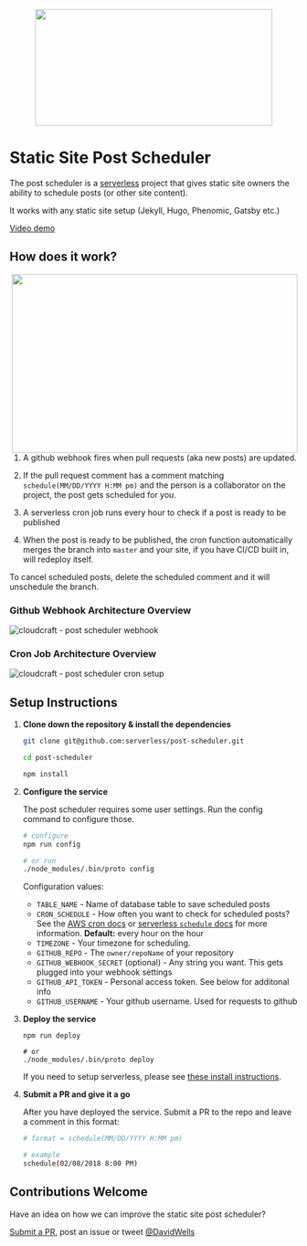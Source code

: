<p align="center">
  <img width="415" height="204" src="https://cloud.githubusercontent.com/assets/532272/23386639/779ce26c-fd0c-11e6-9e54-f33281e17719.jpg">
</p>

# Static Site Post Scheduler

The post scheduler is a [serverless](https://github.com/serverless/serverless) project that gives static site owners the ability to schedule posts (or other site content).

It works with any static site setup (Jekyll, Hugo, Phenomic, Gatsby etc.)

[Video demo](https://www.youtube.com/watch?v=YETxuhexZY4&index=1&list=PLIIjEI2fYC-BubklemD4D51vrXHOcUOpc&t=31s)

## How does it work?

<img align="right" width="500" height="313" src="https://cloud.githubusercontent.com/assets/532272/23643861/250f2ca0-02b9-11e7-9a1b-94676043f2aa.gif">

1. A github webhook fires when pull requests (aka new posts) are updated.

2. If the pull request comment has a comment matching `schedule(MM/DD/YYYY H:MM pm)` and the person is a collaborator on the project, the post gets scheduled for you.

3. A serverless cron job runs every hour to check if a post is ready to be published

4. When the post is ready to be published, the cron function automatically merges the branch into `master` and your site, if you have CI/CD built in, will redeploy itself.

To cancel scheduled posts, delete the scheduled comment and it will unschedule the branch.

### Github Webhook Architecture Overview

![cloudcraft - post scheduler webhook](https://cloud.githubusercontent.com/assets/532272/23387076/2e7960b2-fd0f-11e6-88da-49517b27d8ae.png)

### Cron Job Architecture Overview

![cloudcraft - post scheduler cron setup](https://cloud.githubusercontent.com/assets/532272/23388042/e129772e-fd14-11e6-96ca-ff23a019a51e.png)

## Setup Instructions

1. **Clone down the repository & install the dependencies**

    ```bash
    git clone git@github.com:serverless/post-scheduler.git

    cd post-scheduler

    npm install
    ```

2. **Configure the service**

    The post scheduler requires some user settings. Run the config command to configure those.

    ```bash
    # configure
    npm run config

    # or run
    ./node_modules/.bin/proto config
    ```

    Configuration values:

    - `TABLE_NAME` - Name of database table to save scheduled posts
    - `CRON_SCHEDULE` - How often you want to check for scheduled posts? See the [AWS cron docs](http://docs.aws.amazon.com/AmazonCloudWatch/latest/events/ScheduledEvents.html) or [serverless `schedule` docs](https://serverless.com/framework/docs/providers/aws/events/schedule/) for more information. **Default:** every hour on the hour
    - `TIMEZONE` - Your timezone for scheduling.
    - `GITHUB_REPO` - The `owner/repoName` of your repository
    - `GITHUB_WEBHOOK_SECRET` (optional) - Any string you want. This gets plugged into your webhook settings
    - `GITHUB_API_TOKEN` - Personal access token. See below for additonal info
    - `GITHUB_USERNAME` - Your github username. Used for requests to github

3. **Deploy the service**

    ```
    npm run deploy

    # or
    ./node_modules/.bin/proto deploy
    ```

    If you need to setup serverless, please see [these install instructions](https://github.com/serverless/serverless#quick-start).

4. **Submit a PR and give it a go**

    After you have deployed the service. Submit a PR to the repo and leave a comment in this format:

    ```bash
    # format = schedule(MM/DD/YYYY H:MM pm)

    # example
    schedule(02/08/2018 8:00 PM)
    ```

## Contributions Welcome

Have an idea on how we can improve the static site post scheduler?

[Submit a PR](https://github.com/serverless/post-scheduler/), post an issue or tweet [@DavidWells](https://twitter.com/davidwells)
